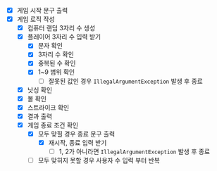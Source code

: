 - [x] 게임 시작 문구 출력
- [x] 게임 로직 작성
  - [x] 컴퓨터 랜덤 3자리 수 생성
  - [x] 플레이어 3자리 수 입력 받기
    - [x] 문자 확인
    - [x] 3자리 수 확인
    - [x] 중복된 수 확인
    - [x] 1~9 범위 확인
      - [ ] 잘못된 값인 경우 `IllegalArgumentException` 발생 후 종료
  - [x] 낫싱 확인
  - [x] 볼 확인
  - [x] 스트라이크 확인
  - [x] 결과 출력
  - [x] 게임 종료 조건 확인
    - [x] 모두 맞힐 경우 종료 문구 출력
      - [x] 재시작, 종료 입력 받기
        - [ ] 1, 2가 아니라면 `IllegalArgumentException` 발생 후 종료
    - [ ] 모두 맞히지 못할 경우 사용자 수 입력 부터 반복